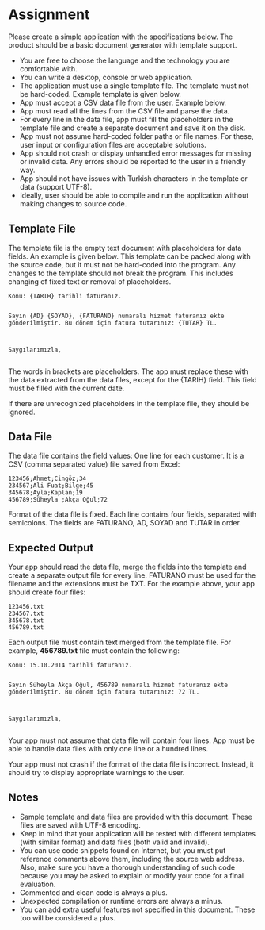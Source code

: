 <h1>Assignment</h1>
<p>Please create a simple application with the specifications below. The product should be a basic document generator with template support.</p>
<ul>
<li>You are free to choose the language and the technology you are comfortable with.</li>
<li>You can write a desktop, console or web application.</li>
<li>The application must use a single template file. The template must not be hard-coded. Example template is given below.</li>
<li>App must accept a CSV data file from the user. Example below.</li>
<li>App must read all the lines from the CSV file and parse the data.</li>
<li>For every line in the data file, app must fill the placeholders in the template file and create a separate document and save it on the disk.</li>
<li>App must not assume hard-coded folder paths or file names. For these, user input or configuration files are acceptable solutions.</li>
<li>App should not crash or display unhandled error messages for missing or invalid data. Any errors should be reported to the user in a friendly way.</li>
<li>App should not have issues with Turkish characters in the template or data (support UTF-8).</li>
<li>Ideally, user should be able to compile and run the application without making changes to source code.</li>
</ul>
<h2>Template File</h2>
<p>The template file is the empty text document with placeholders for data fields. An example is given below. This template can be packed along with the source code, but it must not be hard-coded into the program. Any changes to the template should not break the program. This includes changing of fixed text or removal of placeholders.</p>
<pre><code>Konu: {TARIH} tarihli faturanız.

Sayın {AD} {SOYAD},
{FATURANO} numaralı hizmet faturanız ekte gönderilmiştir. 
Bu dönem için fatura tutarınız: {TUTAR} TL.

Saygılarımızla,
</code></pre>

<p>The words in brackets are placeholders. The app must replace these with the data extracted from the data files, except for the {TARIH} field. This field must be filled with the current date. </p>
<p>If there are unrecognized placeholders in the template file, they should be ignored.</p>
<h2>Data File</h2>
<p>The data file contains the field values: One line for each customer. It is a CSV (comma separated value) file saved from Excel:</p>
<pre><code>123456;Ahmet;Cingöz;34
234567;Ali Fuat;Bilge;45
345678;Ayla;Kaplan;19
456789;Süheyla ;Akça Oğul;72
</code></pre>

<p>Format of the data file is fixed. Each line contains four fields, separated with semicolons. The fields are FATURANO, AD, SOYAD and TUTAR in order.</p>
<h2>Expected Output</h2>
<p>Your app should read the data file, merge the fields into the template and create a separate output file for every line. FATURANO must be used for the filename and the extensions must be TXT. For the example above, your app should create four files:</p>
<pre><code>123456.txt
234567.txt
345678.txt
456789.txt
</code></pre>

<p>Each output file must contain text merged from the template file. For example, <strong>456789.txt</strong> file must contain the following:</p>
<pre><code>Konu: 15.10.2014 tarihli faturanız.

Sayın Süheyla Akça Oğul,
456789 numaralı hizmet faturanız ekte gönderilmiştir. 
Bu dönem için fatura tutarınız: 72 TL.

Saygılarımızla,
</code></pre>

<p>Your app must not assume that data file will contain four lines. App must be able to handle data files with only one line or a hundred lines.</p>
<p>Your app must not crash if the format of the data file is incorrect. Instead, it should try to display appropriate warnings to the user.</p>
<h2>Notes</h2>
<ul>
<li>Sample template and data files are provided with this document. These files are saved with UTF-8 encoding. </li>
<li>Keep in mind that your application will be tested with different templates (with similar format) and data files (both valid and invalid).</li>
<li>You can use code snippets found on Internet, but you must put reference comments above them, including the source web address. Also, make sure you have a thorough understanding of such code because you may be asked to explain or modify your code for a final evaluation.</li>
<li>Commented and clean code is always a plus.</li>
<li>Unexpected compilation or runtime errors are always a minus.</li>
<li>You can add extra useful features not specified in this document. These too will be considered a plus.</li>
</ul>
